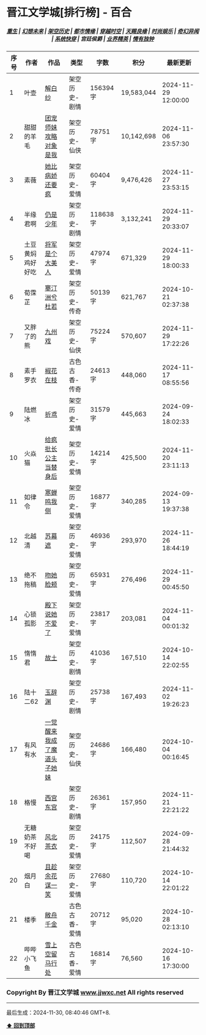 # 晋江文学城[排行榜] - 百合

<h5 align="center">
	<a href="https://github.com/dev-chenxing/jjwxc-charts/blob/main/重生.md">重生</a> |
	<a href="https://github.com/dev-chenxing/jjwxc-charts/blob/main/幻想未来.md">幻想未来</a> |
	<a href="https://github.com/dev-chenxing/jjwxc-charts/blob/main/架空历史.md">架空历史</a> |
	<a href="https://github.com/dev-chenxing/jjwxc-charts/blob/main/都市情缘.md">都市情缘</a> |
	<a href="https://github.com/dev-chenxing/jjwxc-charts/blob/main/README.md">穿越时空</a> |
	<a href="https://github.com/dev-chenxing/jjwxc-charts/blob/main/天赐良缘.md">天赐良缘</a> |
	<a href="https://github.com/dev-chenxing/jjwxc-charts/blob/main/时尚娱乐.md">时尚娱乐</a> |
	<a href="https://github.com/dev-chenxing/jjwxc-charts/blob/main/奇幻异闻.md">奇幻异闻</a> |
	<a href="https://github.com/dev-chenxing/jjwxc-charts/blob/main/系统快穿.md">系统快穿</a> |
	<b>宫廷侯爵</b> |
	<a href="https://github.com/dev-chenxing/jjwxc-charts/blob/main/业界精英.md">业界精英</a> |
	<a href="https://github.com/dev-chenxing/jjwxc-charts/blob/main/情有独钟.md">情有独钟</a>
</h5>

| 序号 | 作者 | 作品 | 类型 | 字数 | 积分 | 最新更新 | 
|-----|------|------|-----|------|------|---------|
| 1 | 叶壶 | [解白纱](https://www.jjwxc.net/onebook.php?novelid=9260099) | 架空历史-剧情 | 156394字 | 19,583,044 | 2024-11-29 12:00:00 | 
| 2 | 甜甜的羊毛 | [团宠师妹攻略对象是我](https://www.jjwxc.net/onebook.php?novelid=8888226) | 架空历史-仙侠 | 78751字 | 10,142,698 | 2024-11-06 23:57:30 | 
| 3 | 素薇 | [她比病娇还要疯](https://www.jjwxc.net/onebook.php?novelid=8061484) | 架空历史-爱情 | 60404字 | 9,476,426 | 2024-11-27 23:53:15 | 
| 4 | 半缘君啊 | [仍是少年](https://www.jjwxc.net/onebook.php?novelid=9210885) | 架空历史-剧情 | 118638字 | 3,132,241 | 2024-11-29 20:33:07 | 
| 5 | 土豆黄焖鸡好好吃 | [将军是个大美人](https://www.jjwxc.net/onebook.php?novelid=9182590) | 架空历史-爱情 | 47974字 | 671,329 | 2024-11-29 18:00:33 | 
| 6 | 荀霂芷 | [搴汀洲兮杜若](https://www.jjwxc.net/onebook.php?novelid=9176518) | 架空历史-传奇 | 50139字 | 621,767 | 2024-10-21 02:37:38 | 
| 7 | 又胖了的熊 | [九州戏](https://www.jjwxc.net/onebook.php?novelid=9113130) | 架空历史-仙侠 | 75224字 | 570,607 | 2024-11-29 17:22:26 | 
| 8 | 素手罗衣 | [椒花在枝](https://www.jjwxc.net/onebook.php?novelid=9264148) | 古色古香-传奇 | 24613字 | 448,060 | 2024-11-17 08:55:56 | 
| 9 | 陆燃冰 | [折鸢](https://www.jjwxc.net/onebook.php?novelid=9171691) | 架空历史-爱情 | 31579字 | 445,663 | 2024-09-24 18:02:33 | 
| 10 | 火焱猫 | [给疯批长公主当替身后](https://www.jjwxc.net/onebook.php?novelid=9211702) | 架空历史-爱情 | 14214字 | 425,500 | 2024-11-20 23:11:13 | 
| 11 | 如律令 | [寒蝉鸣我侧](https://www.jjwxc.net/onebook.php?novelid=9177364) | 架空历史-爱情 | 16877字 | 340,285 | 2024-09-13 19:37:38 | 
| 12 | 北越清 | [苏幕遮](https://www.jjwxc.net/onebook.php?novelid=9205041) | 架空历史-爱情 | 46936字 | 293,970 | 2024-11-26 18:44:19 | 
| 13 | 绝不拖稿 | [吻她脸颊](https://www.jjwxc.net/onebook.php?novelid=9199166) | 架空历史-爱情 | 65931字 | 276,496 | 2024-11-29 00:45:50 | 
| 14 | 心锁孤影 | [殿下说她不爱了](https://www.jjwxc.net/onebook.php?novelid=9258477) | 架空历史-爱情 | 23817字 | 203,081 | 2024-11-04 00:01:32 | 
| 15 | 惰惰君 | [故土](https://www.jjwxc.net/onebook.php?novelid=9225270) | 架空历史-剧情 | 41036字 | 167,510 | 2024-10-14 22:02:55 | 
| 16 | 陆十二62 | [玉辞渊](https://www.jjwxc.net/onebook.php?novelid=9204473) | 架空历史-剧情 | 25738字 | 167,493 | 2024-11-02 19:26:23 | 
| 17 | 有风有水 | [一觉醒来我成了魔道头子她妹](https://www.jjwxc.net/onebook.php?novelid=9150435) | 架空历史-仙侠 | 24686字 | 166,480 | 2024-10-04 00:16:45 | 
| 18 | 格慢 | [西宫东宫](https://www.jjwxc.net/onebook.php?novelid=9187700) | 架空历史-剧情 | 26361字 | 157,950 | 2024-11-21 22:21:22 | 
| 19 | 无糖奶茶不好喝 | [风北茶衣](https://www.jjwxc.net/onebook.php?novelid=9189824) | 架空历史-爱情 | 24175字 | 112,507 | 2024-09-28 21:44:32 | 
| 20 | 烟月白 | [且趁余花谋一笑](https://www.jjwxc.net/onebook.php?novelid=9208830) | 架空历史-爱情 | 27680字 | 110,720 | 2024-10-14 22:01:22 | 
| 21 | 楼季 | [敝舟千金](https://www.jjwxc.net/onebook.php?novelid=9225230) | 古色古香-爱情 | 20712字 | 95,020 | 2024-10-28 02:13:10 | 
| 22 | 哔哔小飞鱼 | [雪上空留马行处](https://www.jjwxc.net/onebook.php?novelid=9231934) | 古色古香-爱情 | 16814字 | 76,560 | 2024-10-16 17:30:00 | 

### Copyright By 晋江文学城 www.jjwxc.net All rights reserved

---

最后生成：2024-11-30, 08:40:46 GMT+8.

**[⬆ 回到顶部](#晋江文学城排行榜---百合)**

